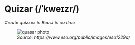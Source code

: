 # Quizar (/ˈkweɪzr/)
*Create quizzes in React in no time*

<figure>
  <img alt="quasar photo" src="https://upload.wikimedia.org/wikipedia/commons/thumb/d/d1/Artist%E2%80%99s_impression_of_the_quasar_3C_279.jpg/1280px-Artist%E2%80%99s_impression_of_the_quasar_3C_279.jpg" />
  <figcaption><em>Source: https://www.eso.org/public/images/eso1229a/</em></figcaption>
</figure>
